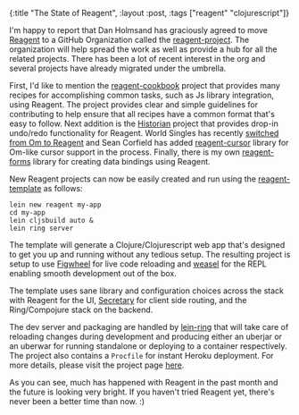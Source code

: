 {:title "The State of Reagent",
 :layout :post,
 :tags ["reagent" "clojurescript"]}

I'm happy to report that Dan Holmsand has graciously agreed to move [Reagent](https://github.com/reagent-project/reagent) to a GitHub Organization called the [reagent-project](https://github.com/reagent-project).
The organization will help spread the work as well as provide a hub for all the related projects.
There has been a lot of recent interest in the org and several projects have already migrated under the umbrella.

First, I'd like to mention the [reagent-cookbook](https://github.com/reagent-project/reagent-cookbook) project that provides many recipes for accomplishing common tasks,
such as Js library integration, using Reagent. The project provides clear and simple guidelines for contributing to help ensure that all recipes have a common format that's easy to follow.
Next addition is the [Historian](https://github.com/reagent-project/historian) project that provides drop-in
undo/redo functionality for Reagent. World Singles has recently [switched from Om to Reagent](https://groups.google.com/forum/#!msg/clojurescript/r9B1k4MoTXA/J5gdZBa-BwUJ) and Sean Corfield has added [reagent-cursor](https://github.com/reagent-project/reagent-cursor) library for Om-like cursor support in the process. Finally, there is my own [reagent-forms](https://github.com/reagent-project/reagent-forms) library for creating data bindings using Reagent.

New Reagent projects can now be easily created and run using the [reagent-template](https://github.com/reagent-project/reagent-template) as follows:

```
lein new reagent my-app
cd my-app
lein cljsbuild auto &
lein ring server
```



The template will generate a Clojure/Clojurescript web app that's designed to get you up and running without
any tedious setup.
The resulting project is setup to use [Figwheel](https://github.com/bhauman/lein-figwheel) for live code reloading and [weasel](https://github.com/tomjakubowski/weasel) for the REPL enabling smooth development out of the box.

The template uses sane library and configuration choices across the stack with Reagent for the UI, [Secretary](https://github.com/gf3/secretary) for client side routing, and the Ring/Compojure stack on the backend.

The dev server and packaging are handled by [lein-ring](https://github.com/weavejester/lein-ring) that will
take care of reloading changes during development and producing either an uberjar or an uberwar for running standalone or deploying to a container respectively. The project also contains a `Procfile` for instant Heroku deployment. For more details, please visit the project page [here](https://github.com/reagent-project/reagent-template).

As you can see, much has happened with Reagent in the past month and the future is looking very bright. If you haven't tried Reagent yet, there's never been a better time than now. :)

